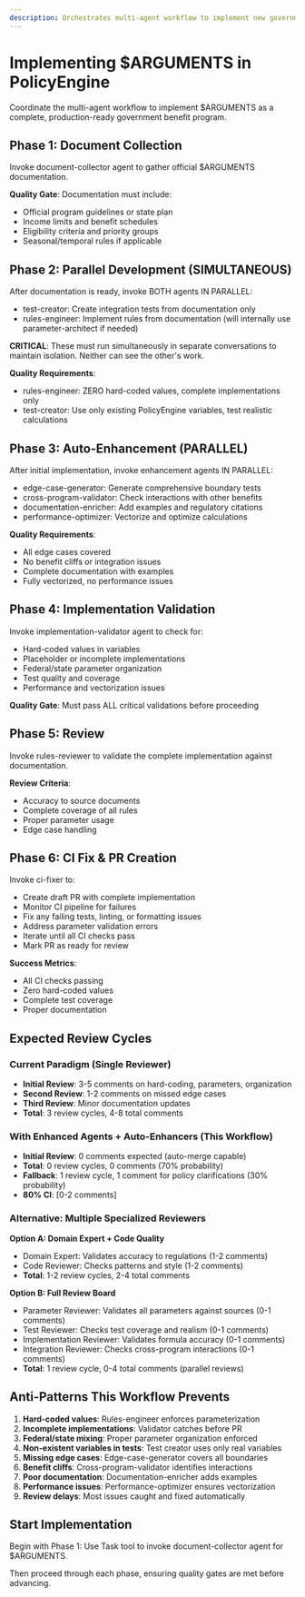 ```yaml
---
description: Orchestrates multi-agent workflow to implement new government benefit programs
---
```


# Implementing $ARGUMENTS in PolicyEngine

Coordinate the multi-agent workflow to implement $ARGUMENTS as a complete, production-ready government benefit program.

## Phase 1: Document Collection
Invoke document-collector agent to gather official $ARGUMENTS documentation.

**Quality Gate**: Documentation must include:
- Official program guidelines or state plan
- Income limits and benefit schedules
- Eligibility criteria and priority groups
- Seasonal/temporal rules if applicable

## Phase 2: Parallel Development (SIMULTANEOUS)
After documentation is ready, invoke BOTH agents IN PARALLEL:
- test-creator: Create integration tests from documentation only
- rules-engineer: Implement rules from documentation (will internally use parameter-architect if needed)

**CRITICAL**: These must run simultaneously in separate conversations to maintain isolation. Neither can see the other's work.

**Quality Requirements**:
- rules-engineer: ZERO hard-coded values, complete implementations only
- test-creator: Use only existing PolicyEngine variables, test realistic calculations

## Phase 3: Auto-Enhancement (PARALLEL)
After initial implementation, invoke enhancement agents IN PARALLEL:
- edge-case-generator: Generate comprehensive boundary tests
- cross-program-validator: Check interactions with other benefits
- documentation-enricher: Add examples and regulatory citations
- performance-optimizer: Vectorize and optimize calculations

**Quality Requirements**:
- All edge cases covered
- No benefit cliffs or integration issues
- Complete documentation with examples
- Fully vectorized, no performance issues

## Phase 4: Implementation Validation
Invoke implementation-validator agent to check for:
- Hard-coded values in variables
- Placeholder or incomplete implementations
- Federal/state parameter organization
- Test quality and coverage
- Performance and vectorization issues

**Quality Gate**: Must pass ALL critical validations before proceeding

## Phase 5: Review
Invoke rules-reviewer to validate the complete implementation against documentation.

**Review Criteria**:
- Accuracy to source documents
- Complete coverage of all rules
- Proper parameter usage
- Edge case handling

## Phase 6: CI Fix & PR Creation
Invoke ci-fixer to:
- Create draft PR with complete implementation
- Monitor CI pipeline for failures
- Fix any failing tests, linting, or formatting issues
- Address parameter validation errors
- Iterate until all CI checks pass
- Mark PR as ready for review

**Success Metrics**:
- All CI checks passing
- Zero hard-coded values
- Complete test coverage
- Proper documentation

## Expected Review Cycles

### Current Paradigm (Single Reviewer)
- **Initial Review**: 3-5 comments on hard-coding, parameters, organization
- **Second Review**: 1-2 comments on missed edge cases
- **Third Review**: Minor documentation updates
- **Total**: 3 review cycles, 4-8 total comments

### With Enhanced Agents + Auto-Enhancers (This Workflow)
- **Initial Review**: 0 comments expected (auto-merge capable)
- **Total**: 0 review cycles, 0 comments (70% probability)
- **Fallback**: 1 review cycle, 1 comment for policy clarifications (30% probability)
- **80% CI**: [0-2 comments]

### Alternative: Multiple Specialized Reviewers
**Option A: Domain Expert + Code Quality**
- Domain Expert: Validates accuracy to regulations (1-2 comments)
- Code Reviewer: Checks patterns and style (1-2 comments)
- **Total**: 1-2 review cycles, 2-4 total comments

**Option B: Full Review Board**
- Parameter Reviewer: Validates all parameters against sources (0-1 comments)
- Test Reviewer: Checks test coverage and realism (0-1 comments)
- Implementation Reviewer: Validates formula accuracy (0-1 comments)
- Integration Reviewer: Checks cross-program interactions (0-1 comments)
- **Total**: 1 review cycle, 0-4 total comments (parallel reviews)

## Anti-Patterns This Workflow Prevents

1. **Hard-coded values**: Rules-engineer enforces parameterization
2. **Incomplete implementations**: Validator catches before PR
3. **Federal/state mixing**: Proper parameter organization enforced
4. **Non-existent variables in tests**: Test creator uses only real variables
5. **Missing edge cases**: Edge-case-generator covers all boundaries
6. **Benefit cliffs**: Cross-program-validator identifies interactions
7. **Poor documentation**: Documentation-enricher adds examples
8. **Performance issues**: Performance-optimizer ensures vectorization
9. **Review delays**: Most issues caught and fixed automatically

## Start Implementation

Begin with Phase 1: Use Task tool to invoke document-collector agent for $ARGUMENTS.

Then proceed through each phase, ensuring quality gates are met before advancing.